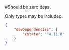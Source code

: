 #Should be zero deps.

Only types may be included.
```json
{
    "devDependencies": {
        "xstate": "^4.11.0"
    }
}
```